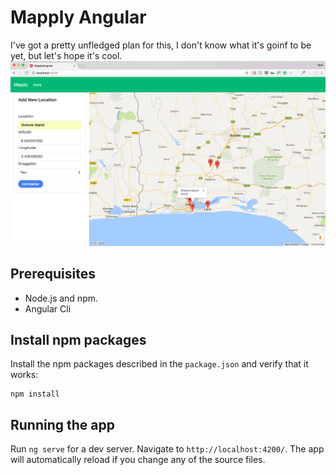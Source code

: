 # Mapply Angular

I've got a pretty unfledged plan for this, I don't know what it's goinf to be yet, but let's hope it's cool.
![Mapply Image](/mapply.png)

## Prerequisites

- Node.js and npm.
- Angular Cli

## Install npm packages

Install the npm packages described in the `package.json` and verify that it works:

```shell
npm install
```

## Running the app

Run `ng serve` for a dev server. Navigate to `http://localhost:4200/`. The app will automatically reload if you change any of the source files.


